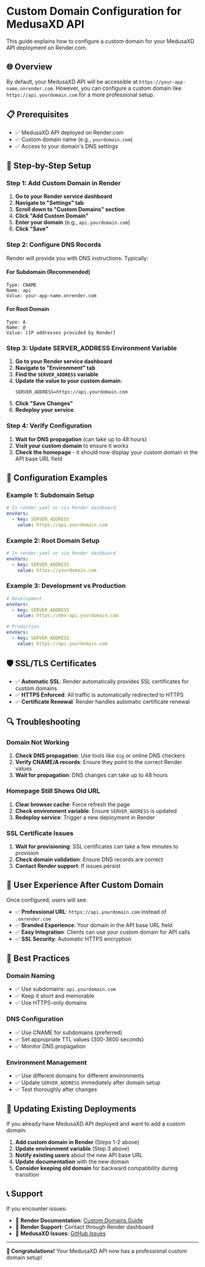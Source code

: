 # Custom Domain Configuration for MedusaXD API

This guide explains how to configure a custom domain for your MedusaXD API deployment on Render.com.

## 🌐 Overview

By default, your MedusaXD API will be accessible at `https://your-app-name.onrender.com`. However, you can configure a custom domain like `https://api.yourdomain.com` for a more professional setup.

## 📋 Prerequisites

- ✅ MedusaXD API deployed on Render.com
- ✅ Custom domain name (e.g., `yourdomain.com`)
- ✅ Access to your domain's DNS settings

## 🚀 Step-by-Step Setup

### Step 1: Add Custom Domain in Render

1. **Go to your Render service dashboard**
2. **Navigate to "Settings" tab**
3. **Scroll down to "Custom Domains" section**
4. **Click "Add Custom Domain"**
5. **Enter your domain** (e.g., `api.yourdomain.com`)
6. **Click "Save"**

### Step 2: Configure DNS Records

Render will provide you with DNS instructions. Typically:

#### For Subdomain (Recommended)
```
Type: CNAME
Name: api
Value: your-app-name.onrender.com
```

#### For Root Domain
```
Type: A
Name: @
Value: [IP addresses provided by Render]
```

### Step 3: Update SERVER_ADDRESS Environment Variable

1. **Go to your Render service dashboard**
2. **Navigate to "Environment" tab**
3. **Find the `SERVER_ADDRESS` variable**
4. **Update the value to your custom domain**:
   ```
   SERVER_ADDRESS=https://api.yourdomain.com
   ```
5. **Click "Save Changes"**
6. **Redeploy your service**

### Step 4: Verify Configuration

1. **Wait for DNS propagation** (can take up to 48 hours)
2. **Visit your custom domain** to ensure it works
3. **Check the homepage** - it should now display your custom domain in the API base URL field

## 🔧 Configuration Examples

### Example 1: Subdomain Setup
```yaml
# In render.yaml or via Render dashboard
envVars:
  - key: SERVER_ADDRESS
    value: https://api.yourdomain.com
```

### Example 2: Root Domain Setup
```yaml
# In render.yaml or via Render dashboard
envVars:
  - key: SERVER_ADDRESS
    value: https://yourdomain.com
```

### Example 3: Development vs Production
```yaml
# Development
envVars:
  - key: SERVER_ADDRESS
    value: https://dev-api.yourdomain.com

# Production
envVars:
  - key: SERVER_ADDRESS
    value: https://api.yourdomain.com
```

## 🛡️ SSL/TLS Certificates

- ✅ **Automatic SSL**: Render automatically provides SSL certificates for custom domains
- ✅ **HTTPS Enforced**: All traffic is automatically redirected to HTTPS
- ✅ **Certificate Renewal**: Render handles automatic certificate renewal

## 🔍 Troubleshooting

### Domain Not Working
1. **Check DNS propagation**: Use tools like `dig` or online DNS checkers
2. **Verify CNAME/A records**: Ensure they point to the correct Render values
3. **Wait for propagation**: DNS changes can take up to 48 hours

### Homepage Still Shows Old URL
1. **Clear browser cache**: Force refresh the page
2. **Check environment variable**: Ensure `SERVER_ADDRESS` is updated
3. **Redeploy service**: Trigger a new deployment in Render

### SSL Certificate Issues
1. **Wait for provisioning**: SSL certificates can take a few minutes to provision
2. **Check domain validation**: Ensure DNS records are correct
3. **Contact Render support**: If issues persist

## 📱 User Experience After Custom Domain

Once configured, users will see:

- ✅ **Professional URL**: `https://api.yourdomain.com` instead of `.onrender.com`
- ✅ **Branded Experience**: Your domain in the API base URL field
- ✅ **Easy Integration**: Clients can use your custom domain for API calls
- ✅ **SSL Security**: Automatic HTTPS encryption

## 🎯 Best Practices

### Domain Naming
- ✅ Use subdomains: `api.yourdomain.com`
- ✅ Keep it short and memorable
- ✅ Use HTTPS-only domains

### DNS Configuration
- ✅ Use CNAME for subdomains (preferred)
- ✅ Set appropriate TTL values (300-3600 seconds)
- ✅ Monitor DNS propagation

### Environment Management
- ✅ Use different domains for different environments
- ✅ Update `SERVER_ADDRESS` immediately after domain setup
- ✅ Test thoroughly after changes

## 🔄 Updating Existing Deployments

If you already have MedusaXD API deployed and want to add a custom domain:

1. **Add custom domain in Render** (Steps 1-2 above)
2. **Update environment variable** (Step 3 above)
3. **Notify existing users** about the new API base URL
4. **Update documentation** with the new domain
5. **Consider keeping old domain** for backward compatibility during transition

## 📞 Support

If you encounter issues:

- 📖 **Render Documentation**: [Custom Domains Guide](https://render.com/docs/custom-domains)
- 💬 **Render Support**: Contact through Render dashboard
- 🐛 **MedusaXD Issues**: [GitHub Issues](https://github.com/MedusaXD/medusaxd-api/issues)

---

**🎉 Congratulations!** Your MedusaXD API now has a professional custom domain setup!
